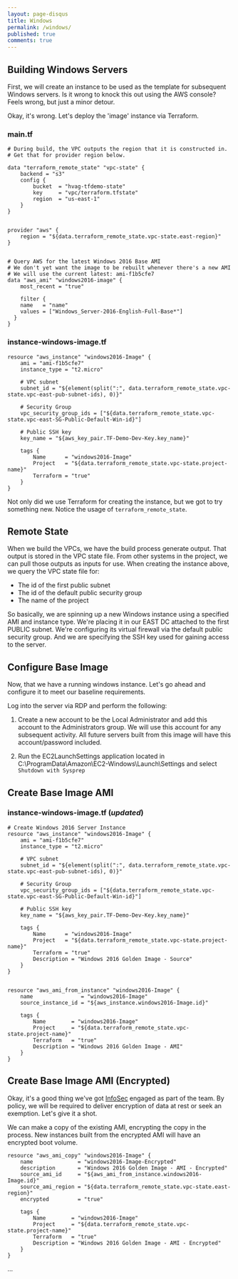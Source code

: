 ```yaml
---
layout: page-disqus
title: Windows
permalink: /windows/
published: true
comments: true
---
```


## Building Windows Servers

First, we will create an instance to be used as the template for subsequent Windows servers.  Is it wrong to knock this out using the AWS console?  Feels wrong, but just a minor detour.

Okay, it's wrong.  Let's deploy the 'image' instance via Terraform.

### main.tf
```
# During build, the VPC outputs the region that it is constructed in.
# Get that for provider region below.

data "terraform_remote_state" "vpc-state" {
    backend = "s3"
    config {
        bucket  = "hvag-tfdemo-state"
        key     = "vpc/terraform.tfstate"
        region  = "us-east-1"
    }
}


provider "aws" {
    region = "${data.terraform_remote_state.vpc-state.east-region}"
}


# Query AWS for the latest Windows 2016 Base AMI
# We don't yet want the image to be rebuilt whenever there's a new AMI
# We will use the current latest: ami-f1b5cfe7
data "aws_ami" "windows2016-image" {
    most_recent = "true"

    filter {
    name   = "name"
    values = ["Windows_Server-2016-English-Full-Base*"]
  }
}
```

### instance-windows-image.tf
```
resource "aws_instance" "windows2016-Image" {
    ami = "ami-f1b5cfe7"
    instance_type = "t2.micro"

    # VPC subnet
    subnet_id = "${element(split(":", data.terraform_remote_state.vpc-state.vpc-east-pub-subnet-ids), 0)}"

    # Security Group
    vpc_security_group_ids = ["${data.terraform_remote_state.vpc-state.vpc-east-SG-Public-Default-Win-id}"]

    # Public SSH key
    key_name = "${aws_key_pair.TF-Demo-Dev-Key.key_name}"

    tags {
        Name      = "windows2016-Image"
        Project   = "${data.terraform_remote_state.vpc-state.project-name}"
        Terraform = "true"
    }
}
```

Not only did we use Terraform for creating the instance, but we got to try something new.  Notice the usage of `terraform_remote_state`.

## Remote State

When we build the VPCs, we have the build process generate output.  That output is stored in the VPC state file.  From other systems in the project, we can pull those outputs as inputs for use.  When creating the instance above, we query the VPC state file for:
- The id of the first public subnet
- The id of the default public security group
- The name of the project

So basically, we are spinning up a new Windows instance using a specified AMI and instance type.  We're placing it in our EAST DC attached to the first PUBLIC subnet.  We're configuring its virtual firewall via the default public security group.  And we are specifying the SSH key used for gaining access to the server.

## Configure Base Image

Now, that we have a running windows instance.  Let's go ahead and configure it to meet our baseline requirements.

Log into the server via RDP and perform the following:

1. Create a new account to be the Local Administrator and add this account to the Administrators group.  We will use this account for any subsequent activity.  All future servers built from this image will have this account/password included.

2. Run the EC2LaunchSettings application located in C:\ProgramData\Amazon\EC2-Windows\Launch\Settings and select `Shutdown with Sysprep`


## Create Base Image AMI

### instance-windows-image.tf (_updated_)

```
# Create Windows 2016 Server Instance
resource "aws_instance" "windows2016-Image" {
    ami = "ami-f1b5cfe7"
    instance_type = "t2.micro"

    # VPC subnet
    subnet_id = "${element(split(":", data.terraform_remote_state.vpc-state.vpc-east-pub-subnet-ids), 0)}"

    # Security Group
    vpc_security_group_ids = ["${data.terraform_remote_state.vpc-state.vpc-east-SG-Public-Default-Win-id}"]

    # Public SSH key
    key_name = "${aws_key_pair.TF-Demo-Dev-Key.key_name}"

    tags {
        Name      = "windows2016-Image"
        Project   = "${data.terraform_remote_state.vpc-state.project-name}"
        Terraform = "true"
        Description = "Windows 2016 Golden Image - Source"
    }
}


resource "aws_ami_from_instance" "windows2016-Image" {
    name               = "windows2016-Image"
    source_instance_id = "${aws_instance.windows2016-Image.id}"

    tags {
        Name        = "windows2016-Image"
        Project     = "${data.terraform_remote_state.vpc-state.project-name}"
        Terraform   = "true"
        Description = "Windows 2016 Golden Image - AMI"
    }
}
```

## Create Base Image AMI (Encrypted)

Okay, it's a good thing we've got [InfoSec](/blog/security) engaged as part of the team.  By policy, we will be required to deliver encryption of data at rest or seek an exemption.  Let's give it a shot.

We can make a copy of the existing AMI, encrypting the copy in the process.  New instances built from the encrypted AMI will have an encrypted boot volume.

```
resource "aws_ami_copy" "windows2016-Image" {
    name              = "windows2016-Image-Encrypted"
    description       = "Windows 2016 Golden Image - AMI - Encrypted"
    source_ami_id     = "${aws_ami_from_instance.windows2016-Image.id}"
    source_ami_region = "${data.terraform_remote_state.vpc-state.east-region}"
    encrypted         = "true"

    tags {
        Name        = "windows2016-Image"
        Project     = "${data.terraform_remote_state.vpc-state.project-name}"
        Terraform   = "true"
        Description = "Windows 2016 Golden Image - AMI - Encrypted"
    }
}
```

...
